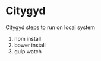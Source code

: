 # Citygyd
Citygyd steps to run on local system </br>
1. npm install </br>
2. bower install </br>
3. gulp watch </br>

